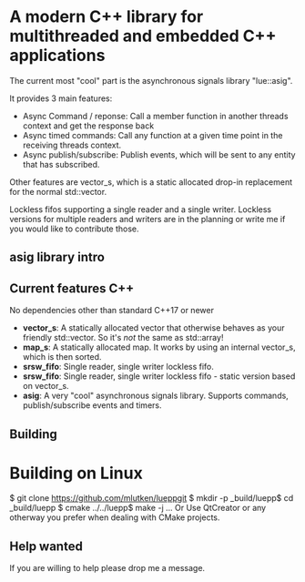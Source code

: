 A modern C++ library for multithreaded and embedded C++ applications
====================================================================
The current most "cool" part is the asynchronous signals library "lue::asig".

It provides 3 main features:
 - Async Command / reponse: Call a member function in another threads context and get the response back 
 - Async timed commands: Call any function at a given time point in the receiving threads context.
 - Async publish/subscribe: Publish events, which will be sent to any entity that has subscribed.  


Other features are vector_s, which is a static allocated drop-in replacement 
for the normal std::vector. 

Lockless fifos supporting a single reader and a single writer. Lockless versions 
for multiple readers and writers are in the planning or write me if you would like to 
contribute those.

asig library intro
------------------




Current features C++
--------------------
No dependencies other than standard C++17 or newer

- **vector_s**: A statically allocated vector that otherwise behaves as your friendly std::vector.
  So it's _not_ the same as std::array!
- **map_s**: A statically allocated map. It works by using an internal vector_s, which is then sorted.
- **srsw_fifo**: Single reader, single writer lockless fifo.
- **srsw_fifo**: Single reader, single writer lockless fifo - static version based on vector_s.
- **asig**: A very "cool" asynchronous signals library. Supports commands, publish/subscribe events and timers. 



Building
--------
# Building on Linux
$ git clone https://github.com/mlutken/lueppgit
$ mkdir -p _build/luepp$ cd _build/luepp
$ cmake ../../luepp$ make -j
...
Or Use QtCreator or any otherway you prefer when dealing with CMake projects.


Help wanted
-----------
If you are willing to help please drop me a message.


